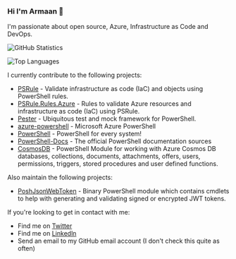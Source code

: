 ### Hi I'm Armaan 👋

I'm passionate about open source, Azure, Infrastructure as Code and DevOps.

![GitHub Statistics](https://github-readme-stats.vercel.app/api?username=ArmaanMcleod&theme=tokyonight)

![Top Languages](https://github-readme-stats.vercel.app/api/top-langs/?username=ArmaanMcleod&theme=tokyonight&layout=compact&hide=jupyter%20notebook,Prolog,Haskell,ShaderLab,Makefile,Shell,HTML,HCL,BatchFile,CSS)

I currently contribute to the following projects:

- [PSRule] - Validate infrastructure as code (IaC) and objects using PowerShell rules.
- [PSRule.Rules.Azure] - Rules to validate Azure resources and infrastructure as code (IaC) using PSRule.
- [Pester] - Ubiquitous test and mock framework for PowerShell.
- [azure-powershell] - Microsoft Azure PowerShell
- [PowerShell] - PowerShell for every system!
- [PowerShell-Docs] - The official PowerShell documentation sources
- [CosmosDB] - PowerShell Module for working with Azure Cosmos DB databases, collections, documents, attachments, offers, users, permissions, triggers, stored procedures and user defined functions.

Also maintain the following projects:

- [PoshJsonWebToken] - Binary PowerShell module which contains cmdlets to help with generating and validating signed or encrypted JWT tokens.

If you're looking to get in contact with me:

- Find me on [Twitter]
- Find me on [Linkedln]
- Send an email to my GitHub email account (I don't check this quite as often)

[PSRule]: https://github.com/microsoft/PSRule
[PSRule.Rules.Azure]: https://github.com/Azure/PSRule.Rules.Azure
[Pester]: https://github.com/pester/Pester
[azure-powershell]: https://github.com/Azure/azure-powershell
[PowerShell]: https://github.com/PowerShell/PowerShell
[Twitter]: https://twitter.com/McleodArmaan
[Linkedln]: https://www.linkedin.com/in/armaan-mcleod-533452137/
[CosmosDB]: https://github.com/PlagueHO/CosmosDB
[PowerShell-Docs]: https://github.com/MicrosoftDocs/PowerShell-Docs
[PoshJsonWebToken]: https://github.com/ArmaanMcleod/PoshJsonWebToken
